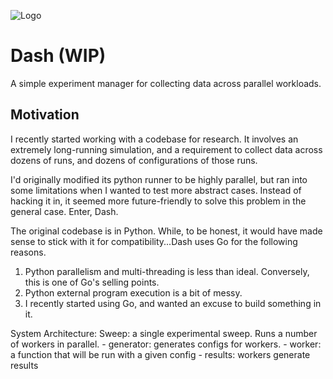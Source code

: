 ![Logo](https://user-images.githubusercontent.com/17712692/213901290-2d6da4e4-4497-4af6-8eaf-aaaae7440a3e.png)
# Dash (WIP)

A simple experiment manager for collecting data across parallel workloads.

## Motivation

I recently started working with a codebase for research. It involves an extremely long-running simulation, and a requirement to collect data across dozens of runs, and dozens of configurations of those runs.

I'd originally modified its python runner to be highly parallel, but ran into some limitations when I wanted to test more abstract cases. Instead of hacking it in, it seemed more future-friendly to solve this problem in the general case. Enter, Dash.

The original codebase is in Python. While, to be honest, it would have made sense to stick with it for compatibility...Dash uses Go for the following reasons.

1. Python parallelism and multi-threading is less than ideal. Conversely, this is one of Go's selling points.
2. Python external program execution is a bit of messy.
3. I recently started using Go, and wanted an excuse to build something in it.

System Architecture:
Sweep: a single experimental sweep. Runs a number of workers in parallel. - generator: generates configs for workers. - worker: a function that will be run with a given config - results: workers generate results
